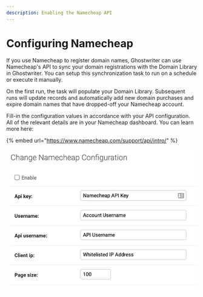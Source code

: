 ```yaml
---
description: Enabling the Namecheap API
---
```


# Configuring Namecheap

If you use Namecheap to register domain names, Ghostwriter can use Namecheap's API to sync your domain registrations with the Domain Library in Ghostwriter. You can setup this synchronization task to run on a schedule or execute it manually.

On the first run, the task will populate your Domain Library. Subsequent runs will update records and automatically add new domain purchases and expire domain names that have dropped-off your Namecheap account.

Fill-in the configuration values in accordance with your API configuration. All of the relevant details are in your Namecheap dashboard. You can learn more here:

{% embed url="https://www.namecheap.com/support/api/intro/" %}

![Namecheap Configuration](<../../.gitbook/assets/image (53).png>)
